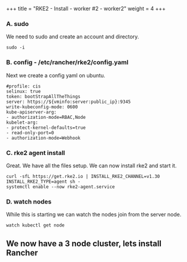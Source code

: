 +++
title = "RKE2 - Install - worker #2 - worker2"
weight = 4
+++

### **A. sudo**

We need to sudo and create an account and directory.

```ctr:worker2
sudo -i
```

### **B. config - /etc/rancher/rke2/config.yaml**

Next we create a config yaml on ubuntu.

```file:yaml:/etc/rancher/rke2/config.yaml:worker2
#profile: cis
selinux: true
token: bootStrapAllTheThings
server: https://${vminfo:server:public_ip}:9345
write-kubeconfig-mode: 0600
kube-apiserver-arg:
- authorization-mode=RBAC,Node
kubelet-arg:
- protect-kernel-defaults=true
- read-only-port=0
- authorization-mode=Webhook
```

### **C. rke2 agent install**

Great. We have all the files setup. We can now install rke2 and start it.

```ctr:worker2
curl -sfL https://get.rke2.io | INSTALL_RKE2_CHANNEL=v1.30 INSTALL_RKE2_TYPE=agent sh - 
systemctl enable --now rke2-agent.service
```

### **D. watch nodes**

While this is starting we can watch the nodes join from the server node.

```ctr:server
watch kubectl get node
```

## **We now have a 3 node cluster, lets install Rancher**
